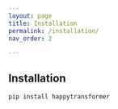 ```yaml
---
layout: page
title: Installation
permalink: /installation/
nav_order: 2

---
```


## Installation

```sh
pip install happytransformer
```
